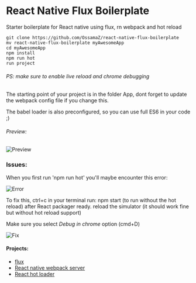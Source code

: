 # React Native Flux Boilerplate
Starter boilerplate for React native using flux, rn webpack and hot reload

    git clone https://github.com/OssamaZ/react-native-flux-boilerplate
    mv react-native-flux-boilerplate myAwesomeApp
    cd myAwesomeApp
    npm install
    npm run hot
    run project

###### PS:  make sure to enable live reload and chrome debugging

The starting point of your project is in the folder App, dont forget to update the webpack config file if you change this.

The babel loader is also preconfigured, so you can use full ES6 in your code ;)

###### Preview:

![Preview](http://i.imgur.com/76qhgae.gif)

### Issues:

When you first run 'npm run hot' you'll maybe encounter this error:

![Error](http://i.imgur.com/5MeksHK.png)

To fix this, 
    ctrl+c in your terminal 
    run: npm start (to run without the hot reload)
    after React packager ready. reload the simulator (it should work fine but without hot reload support)

Make sure you select *Debug in chrome* option (cmd+D)

![Fix](http://i.imgur.com/Hyp8krZ.png)


#### Projects:
* [flux](https://github.com/facebook/flux)
* [React native webpack server](https://github.com/mjohnston/react-native-webpack-server)
* [React hot loader](https://github.com/gaearon/react-hot-loader)


